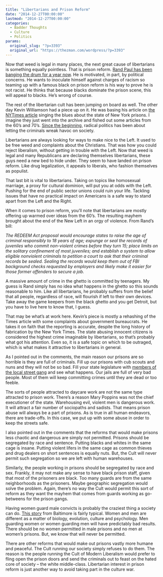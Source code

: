 ```yaml
---
title: "Libertarians and Prison Reform"
date: "2014-12-27T00:00:00"
lastmod: "2014-12-27T00:00:00"
categories:
  - Badder Thoughts
  - Culture
  - Politics
params:
  original_slug: "?p=3393"
  original_url: "https://thezman.com/wordpress/?p=3393"
---
```


Now that weed is legal in many places, the next great cause of
libertarians is something equally pointless. That is prison reform. <a
href="http://www.washingtonpost.com/blogs/post-politics/wp/2014/07/08/cory-booker-rand-paul-team-up-on-sentencing-reform-bill/"
rel="noopener" target="_blank">Rand Paul has been banging the drum for a
year now</a>. He is motivated, in part, by political concerns. He wants
to inoculate himself against charges of racism so teaming up with a
famous black on prison reform is his way to prove he is not racist. He
thinks that because blacks dominate the prison scene, this will appeal
to blacks. He’s wrong of course.

The rest of the libertarian cult has been jumping on board as well. The
other day Kevin Williamson had a piece up on it. He was basing his
article on <a
href="http://www.nytimes.com/2014/12/15/nyregion/at-rikers-a-roadblock-to-reform.html?_r=1"
rel="noopener" target="_blank">the NYTimes article</a> singing the blues
about the state of New York prisons. I imagine they just went into the
archive and fished out some articles from the 60’s and 70’s.
<a href="http://en.wikipedia.org/wiki/Storming_of_the_Bastille"
rel="noopener" target="_blank">Since the beginning</a>, radical politics
has been about letting the criminals wreak havoc on society.

Libertarians are always looking for ways to make nice to the Left. It
used to be free weed and complaints about the Christians. That was how
you could reject liberalism, without getting in trouble with the Left.
Now that weed is legal and many Republicans are declaring themselves
libertarians, these guys need a new bed to hide under. They seem to have
landed on prison reform. Like drug legalization, it appeals to liberals,
who fashion themselves as populist.

That last bit is vital to libertarians. Taking on topics like homosexual
marriage, a proxy for cultural dominion, will put you at odds with the
Left. Pushing for the end of public sector unions could ruin your life.
Tackling issues that have no practical impact on Americans is a safe way
to stand apart from the Left and the Right.

When it comes to prison reform, you’ll note that libertarians are mostly
offering up warmed over ideas from the 60’s. The resulting mayhem
brought about the end of the New Left in an orgy of violence. From
Rand’s bill:

*The REDEEM Act proposal would encourage states to raise the age of
criminal responsibly to 18 years of age; expunge or seal the records of
juveniles who commit non-violent crimes before they turn 15; place
limits on the solitary confinement of most juveniles; and establish a
system to allow eligible nonviolent criminals to petition a court to ask
that their criminal records be sealed. Sealing the records would keep
them out of FBI background checks requested by employers and likely make
it easier for those former offenders to secure a job.*

A massive amount of crime in the ghetto is committed by teenagers. My
guess is Rand simply has no idea what happens in the ghetto so this
sounds reasonable to him. Like all libertarians, he probably suffers
from the belief that all people, regardless of race, will flourish if
left to their own devices. Take away the game keepers from the black
ghetto and you get Detroit, but you have to live here to know that, I
guess.

That may be what’s at work here. Kevin’s piece is mostly a rehashing of
the Times article with some complaints about government bureaucrats. He
takes it on faith that the reporting is accurate, despite the long
history of fabrication by the New York Times. The state abusing innocent
citizens is considered the highest crime imaginable by libertarians, so
that’s probably what got his attention. Even so, it is a safe topic on
which to be outraged, which is what makes it attractive to libertarians
in general.

As I pointed out in the comments, the main reason our prisons are so
horrible is they are full of criminals. Fill up our prisons with cub
scouts and nuns and they will not be so bad. Fill your state legislature
with <a href="http://vimeo.com/82074066" rel="noopener"
target="_blank">members of the local street gang</a> and see what
happens. Our jails are full of very bad people. Most of them will keep
committing crimes until they are dead or too feeble.

The sorts of people attracted to daycare work are not the same type
attracted to prison work. There’s a reason Mary Poppins was not the
chief executioner of the state. Warehousing evil, violent men is
dangerous work. It will attract a fair number of sociopaths and sadists.
That means prison abuse will always be a part of prisons. As is true in
all human endeavors, there are trade-offs. In this case, we put up with
some abuse in order to keep the streets safe.

I also pointed out in the comments that the reforms that would make
prisons less chaotic and dangerous are simply not permitted. Prisons
should be segregated by race and sentence. Putting blacks and whites in
the same cage is insane. Putting violent lifers in the same cage as
common thieves and drug dealers on short sentences is equally nuts. But,
the Cult will never permit such segregation so we are left with human
warehouses.

Similarly, the people working in prisons should be segregated by race
and sex. Frankly, it may not make any sense to have black prison staff,
given that most of the prisoners are black. Too many guards are from the
same neighborhoods as the prisoners. Maybe geographic segregation would
solve the problem. Again, there’s no way the Cult would permit this sort
of reform as they want the mayhem that comes from guards working as
go-betweens for the prison gangs.

Having women guard male convicts is probably the craziest thing a
society can do. <a
href="http://www.washingtonpost.com/local/thirteen-correctional-officers-indicted-in-maryland/2013/04/23/6d2cbc14-ac23-11e2-a8b9-2a63d75b5459_story.html"
rel="noopener" target="_blank">This story</a> from Baltimore is fairly
typical. Women and men are different as a matter of biology, evolution,
culture and psychology. Men guarding women or women guarding men will
have predictably bad results. There should be no women permitted in male
prisons and no men at women’s prisons. But, we know that will never be
permitted.

There are other reforms that would make out prisons vastly more humane
and peaceful. The Cult running our society simply refuses to do them.
The reason is the people running the Cult of Modern Liberalism would
prefer to fling open the prison doors and send the criminals out to
feast on the hated core of society – the white middle-class. Libertarian
interest in prison reform is just another way to avoid taking part in
the culture war.
